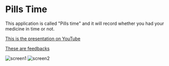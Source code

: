 # Pills Time

This application is called "Pills time" and it will record whether you had your medicine in time or not.

[This is the presentation on YouTube](https://youtu.be/Wv_cH7uQYls)


[These are feedbacks](https://drive.google.com/drive/folders/10_xCAm1aTur1Hax3VuFij7axT9nZ-5Yh?usp=sharing)

![screen1](https://i.imgur.com/oENT2he.png)
![screen2](https://i.imgur.com/WDm6glf.png)
